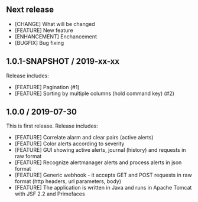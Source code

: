## Next release

* [CHANGE] What will be changed
* [FEATURE] New feature
* [ENHANCEMENT] Enchancement
* [BUGFIX] Bug fixing

## 1.0.1-SNAPSHOT / 2019-xx-xx

Release includes:

* [FEATURE] Pagination (#1)
* [FEATURE] Sorting by multiple columns (hold command key) (#2)

## 1.0.0 / 2019-07-30

This is first release. Release includes:

* [FEATURE] Correlate alarm and clear pairs (active alerts)
* [FEATURE] Color alerts according to severity
* [FEATURE] GUI showing active alerts, journal (history) and requests in raw format
* [FEATURE] Recognize alertmanager alerts and process alerts in json format
* [FEATURE] Generic webhook - it accepts GET and POST requests in raw format (http headers, url parameters, body)
* [FEATURE] The application is written in Java and runs in Apache Tomcat with JSF 2.2 and Primefaces

